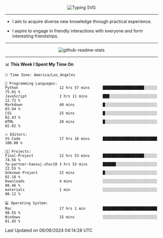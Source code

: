 <p align="center">
  <img src="https://readme-typing-svg.demolab.com?font=Fira+Code&weight=500&size=32&duration=2500&pause=1600&center=true&vCenter=true&random=false&width=1024&height=64&lines=Hi+there+%F0%9F%91%8B;I'm+delighted+you+could+make+it+here+%F0%9F%8E%89;I'm+Harry%2C+a+college+student+still+finding+my+way" alt="Typing SVG" />
</p>


---


- I aim to acquire diverse new knowledge through practical experience.

- I aspire to engage in friendly interactions with everyone and form interesting friendships.


---


<p align="center">
  <img src="https://github-readme-stats.vercel.app/api?username=Harry-Jing&show_icons=true" alt="github-readme-stats"/>
</p>


---

<!--START_SECTION:waka-->
📊 **This Week I Spent My Time On** 

```text
🕑︎ Time Zone: America/Los_Angeles

💬 Programming Languages: 
Python                   12 hrs 57 mins      ███████████████████░░░░░░   75.01 % 
JavaScript               2 hrs 11 mins       ███░░░░░░░░░░░░░░░░░░░░░░   12.72 % 
Markdown                 40 mins             █░░░░░░░░░░░░░░░░░░░░░░░░   03.94 % 
CSS                      25 mins             █░░░░░░░░░░░░░░░░░░░░░░░░   02.43 % 
HTML                     20 mins             █░░░░░░░░░░░░░░░░░░░░░░░░   02.02 % 

🔥 Editors: 
VS Code                  17 hrs 16 mins      █████████████████████████   100.00 % 

🐱‍💻 Projects: 
Final-Project            12 hrs 53 mins      ███████████████████░░░░░░   74.56 % 
fp-partner-haoxuj-zhuc18 3 hrs 53 mins       ██████░░░░░░░░░░░░░░░░░░░   22.55 % 
Unknown Project          22 mins             █░░░░░░░░░░░░░░░░░░░░░░░░   02.18 % 
Downloads                4 mins              ░░░░░░░░░░░░░░░░░░░░░░░░░   00.46 % 
materials                1 min               ░░░░░░░░░░░░░░░░░░░░░░░░░   00.12 % 

💻 Operating System: 
Mac                      17 hrs 1 min        █████████████████████████   98.55 % 
Windows                  15 mins             ░░░░░░░░░░░░░░░░░░░░░░░░░   01.45 % 
```


 Last Updated on 06/06/2024 04:14:28 UTC
<!--END_SECTION:waka-->
